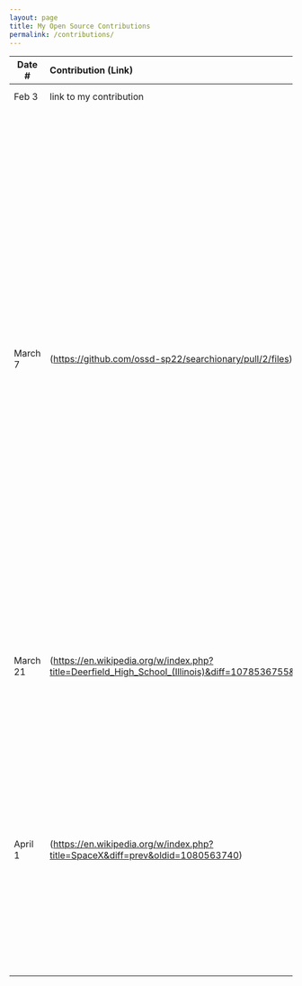 ```yaml
---
layout: page
title: My Open Source Contributions
permalink: /contributions/
---
```


<!--
Type of the contribution should be "Wikipedia edit", "OpenStreet Map feature", "Documentation", "Course website", "Blog",
"Browser Add-on", etc.

The description should include a brief summary of what you did.

The link should bring us to a public page that shows your contribution. 

Replace the first row with your own contribution. 

-->





| Date #       | Contribution (Link)  | Type  | Description |
|---|:---|:---|:---|
| Feb 3   | link to my contribution    | course website    |   I fixed a broken link.    |
|   March 7  |   (https://github.com/ossd-sp22/searchionary/pull/2/files)  |   add-on-project  | I created a pull request to add a potential feature to Searchionary. I made a small change to one of the files. The change essentially creates a completely new window, with only the main page and definition instead of opening a new tab and redirecting to Merriam Webster. I will likely continue working on this, as I think it would be cool to implement a version that scrapes the new tab for just the definition, and prints the definition right below the Searchionary popup, without opening a new tab or window at all.    |
|   March 21 |   (https://en.wikipedia.org/w/index.php?title=Deerfield_High_School_(Illinois)&diff=1078536755&oldid=1072244546)  |  Updated Academic achievement info  | The site had info from 2012. I updated the info to reflect more recent academic achievements, from 2018-2019.  |
|   April 1 |   (https://en.wikipedia.org/w/index.php?title=SpaceX&diff=prev&oldid=1080563740)  |  Updated Information about Starlink satellites  | The site previously had information about starlink satellites from 2018, 2019, 2020, and 2021. I read an article about SpaceX launching 48 more Starlink satellites into orbit on march 9th, and added some information about this to the wikipedia page. |

